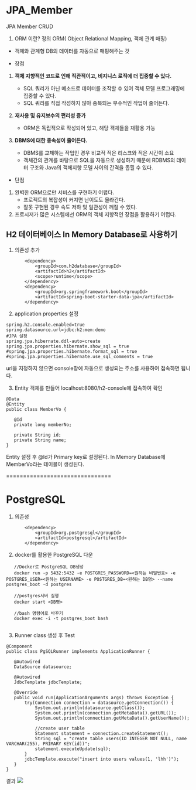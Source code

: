 # JPA_Member
JPA Member CRUD

1. ORM 이란?
정의
ORM( Object Relational Mapping, 객체 관계 매핑)
- 객체와 관계형 DB의 데이터를 자동으로 매핑해주는 것

- 장점
1. **객체 지향적인 코드로 인해 직관적이고, 비지니스 로직에 더 집중할 수 있다.**
    - SQL 쿼리가 아닌 메소드로 데이터를 조작할 수 있어 객체 모델 프로그래밍에 집중할 수 있다.
    - SQL 쿼리를 직접 작성하지 않아 중복되는 부수적인 작업이 줄어든다.

2. **재사용 및 유지보수의 편리성 증가**
    - ORM은 독립적으로 작성되어 있고, 해당 객체들을 재활용 가능

3. **DBMS에 대한 종속성이 줄어든다.**
    - DBMS를 교체하는 작업인 경우 비교적 적은 리스크와 적은 시간이 소요
    - 객체간의 관계를 바탕으로 SQL을 자동으로 생성하기 때문에 RDBMS의 데이터 구조와 Java의 객체지향 모델 사이의 간격을 좁힐 수 있다.


- 단점
1. 완벽한 ORM으로만 서비스를 구현하기 어렵다.
    - 프로젝트의 복잡성이 커지면 난이도도 올라간다.
    - 잘못 구현된 경우 속도 저하 및 일관성이 깨질 수 있다.
2. 프로시저가 많은 시스템에선 ORM의 객체 지향적인 장점을 활용하기 어렵다.





## H2 데이터베이스 In Memory Database로 사용하기

1. 의존성 추가
 ```    
        <dependency>
            <groupId>com.h2database</groupId>
            <artifactId>h2</artifactId>
            <scope>runtime</scope>
        </dependency>
        <dependency>
            <groupId>org.springframework.boot</groupId>
            <artifactId>spring-boot-starter-data-jpa</artifactId>
        </dependency>
 ```
 
 2. application properties 설정
 ```
 spring.h2.console.enabled=true
spring.datasource.url=jdbc:h2:mem:demo
#JPA 설정
spring.jpa.hibernate.ddl-auto=create
spring.jpa.properties.hibernate.show_sql = true
#spring.jpa.properties.hibernate.format_sql = true
#spring.jpa.properties.hibernate.use_sql_comments = true
```

   url을 지정하지 않으면 console창에 자동으로 생성되는 주소를 사용하여 접속하면 됩니다.
 
 3. Entity 객체를 만들어 localhost:8080/h2-console에 접속하여 확인
 ```
 @Data
 @Entity
 public class MemberVo {

    @Id
    private long memberNo;

    private String id;
    private String name;
 }
 
 ```
 Entity 설정 후 @Id가 Primary key로 설정된다. 
 In Memory Database에 MemberVo라는 테이블이 생성된다. 
 
 
 ===============================
 # PostgreSQL
 
 1. 의존성 
 ```
        <dependency>
			<groupId>org.postgresql</groupId>
			<artifactId>postgresql</artifactId>
		</dependency>
 ```
 
 2. docker를 활용한 PostgreSQL 다운
 ```
    //Docker로 PostgreSQL DB생성
    docker run -p 5432:5432 -e POSTGRES_PASSWORD=<원하는 비밀번호> -e POSTGRES_USER=<원하는 USERNAME> -e POSTGRES_DB=<원하는 DB명> --name postgres_boot -d postgres
    
    //postgres서버 실행
    docker start <DB명>
    
    //bash 명령어로 바꾸기
    docker exec -i -t postgres_boot bash
    
 ```
 
 3. Runner class 생성 후 Test
 ```
 @Component
public class PgSQLRunner implements ApplicationRunner {

    @Autowired
    DataSource datasource;

    @Autowired
    JdbcTemplate jdbcTemplate;
    
    @Override
    public void run(ApplicationArguments args) throws Exception {
        try(Connection connection = datasource.getConnection()) {
            System.out.println(datasource.getClass());
            System.out.println(connection.getMetaData().getURL());
            System.out.println(connection.getMetaData().getUserName());

            //create user table
            Statement statement = connection.createStatement();
            String sql = "create table users(ID INTEGER NOT NULL, name VARCHAR(255), PRIMARY KEY(id))";
            statement.executeUpdate(sql);
        }
        jdbcTemplate.execute("insert into users values(1, 'lhh')");
    }
}
```
결과
<img src="https://user-images.githubusercontent.com/59523147/124559068-3fa1af00-de76-11eb-9a47-2a52f1813dad.png">

 
 
